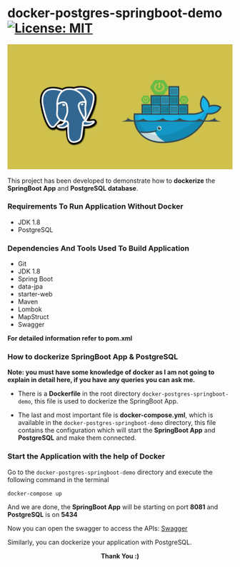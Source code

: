 # docker-postgres-springboot-demo [![License: MIT](https://img.shields.io/badge/License-MIT-yellow.svg)](https://github.com/pateluday07/docker-postgres-springboot-demo/blob/master/LICENSE)

![Header](src/main/resources/static/springboot+postgres+docker.png)

This project has been developed to demonstrate how to **dockerize** the **SpringBoot App** and **PostgreSQL database**.

### Requirements To Run Application Without Docker

* JDK 1.8
* PostgreSQL

### Dependencies And Tools Used To Build Application

* Git
* JDK 1.8
* Spring Boot
* data-jpa
* starter-web
* Maven
* Lombok
* MapStruct
* Swagger

**For detailed information refer to pom.xml**

### How to dockerize SpringBoot App & PostgreSQL

**Note: you must have some knowledge of docker as I am not going to explain in detail here, if you have any queries you can ask me.**

* There is a **Dockerfile** in the root directory `docker-postgres-springboot-demo`, this file is used to dockerize the SpringBoot App.

* The last and most important file is **docker-compose.yml**, which is available in the `docker-postgres-springboot-demo` directory, this file contains the configuration which will start the **SpringBoot App** and **PostgreSQL** and make them connected.

### Start the Application with the help of Docker

Go to the `docker-postgres-springboot-demo` directory and execute the following command in the terminal

    docker-compose up

And we are done, the **SpringBoot App** will be starting on port **8081** and **PostgreSQL** is on **5434**

Now you can open the swagger to access the APIs:
[Swagger](http://localhost:8081/swagger-ui/#/)  

Similarly, you can dockerize your application with PostgreSQL.

<p align="center">
  <b>Thank You :)</b>
</p>

